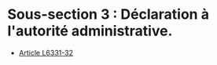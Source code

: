# Sous-section 3 : Déclaration à l'autorité administrative.

* [Article L6331-32](./LEGIARTI000028698110.md)
